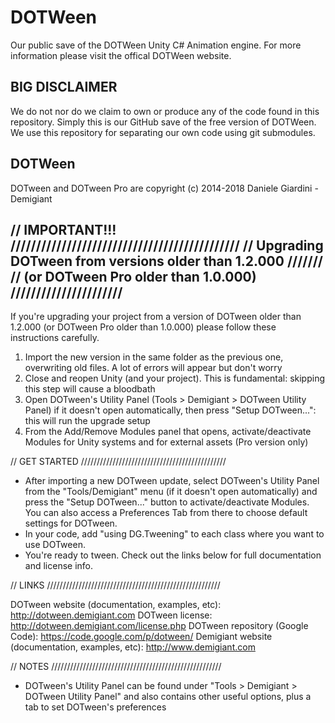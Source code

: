 # DOTWeen

Our public save of the DOTWeen Unity C# Animation engine. For more information please visit the offical DOTWeen website.

## BIG DISCLAIMER

We do not nor do we claim to own or produce any of the code found in this repository. Simply this is our GitHub save of the free version of DOTWeen. We use this repository for separating our own code using git submodules.

## DOTWeen

DOTween and DOTween Pro are copyright (c) 2014-2018 Daniele Giardini - Demigiant

// IMPORTANT!!! /////////////////////////////////////////////
// Upgrading DOTween from versions older than 1.2.000 ///////
// (or DOTween Pro older than 1.0.000) //////////////////////
-------------------------------------------------------------
If you're upgrading your project from a version of DOTween older than 1.2.000 (or DOTween Pro older than 1.0.000) please follow these instructions carefully.
1) Import the new version in the same folder as the previous one, overwriting old files. A lot of errors will appear but don't worry
2) Close and reopen Unity (and your project). This is fundamental: skipping this step will cause a bloodbath
3) Open DOTween's Utility Panel (Tools > Demigiant > DOTween Utility Panel) if it doesn't open automatically, then press "Setup DOTween...": this will run the upgrade setup
4) From the Add/Remove Modules panel that opens, activate/deactivate Modules for Unity systems and for external assets (Pro version only)

// GET STARTED //////////////////////////////////////////////

- After importing a new DOTween update, select DOTween's Utility Panel from the "Tools/Demigiant" menu (if it doesn't open automatically) and press the "Setup DOTween..." button to activate/deactivate Modules. You can also access a Preferences Tab from there to choose default settings for DOTween.
- In your code, add "using DG.Tweening" to each class where you want to use DOTween.
- You're ready to tween. Check out the links below for full documentation and license info.


// LINKS ///////////////////////////////////////////////////////

DOTween website (documentation, examples, etc): http://dotween.demigiant.com
DOTween license: http://dotween.demigiant.com/license.php
DOTween repository (Google Code): https://code.google.com/p/dotween/
Demigiant website (documentation, examples, etc): http://www.demigiant.com

// NOTES //////////////////////////////////////////////////////

- DOTween's Utility Panel can be found under "Tools > Demigiant > DOTween Utility Panel" and also contains other useful options, plus a tab to set DOTween's preferences
